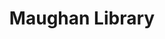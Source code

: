 ---
title: Maughan Library
layout: index
history: history text
architecture: architectural text
function: function text
image-url1: image url from flickr
image-url2:
image-url3:
image-title1:
image-title2:
image-title3:
tags: tag
creator: Kehan Liu
# 每个版块的作者
---